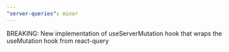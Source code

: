 ```yaml
---
"server-queries": minor
---
```


BREAKING: New implementation of useServerMutation hook that wraps the useMutation hook from react-query
